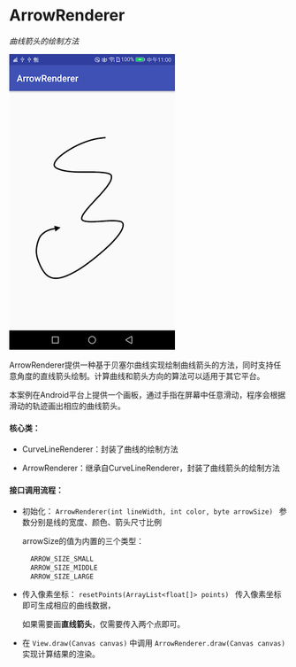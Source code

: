 # ArrowRenderer
*曲线箭头的绘制方法*

<img width="300" height="534" src="https://github.com/ruilin/ArrowRenderer/blob/master/example.png"/>

ArrowRenderer提供一种基于贝塞尔曲线实现绘制曲线箭头的方法，同时支持任意角度的直线箭头绘制。计算曲线和箭头方向的算法可以适用于其它平台。

本案例在Android平台上提供一个画板，通过手指在屏幕中任意滑动，程序会根据滑动的轨迹画出相应的曲线箭头。

#### 核心类：

* CurveLineRenderer：封装了曲线的绘制方法

* ArrowRenderer：继承自CurveLineRenderer，封装了曲线箭头的绘制方法

#### 接口调用流程：

* 初始化：
  `ArrowRenderer(int lineWidth, int color, byte arrowSize) `
  参数分别是线的宽度、颜色、箭头尺寸比例

  arrowSize的值为内置的三个类型：
  ```
    ARROW_SIZE_SMALL
    ARROW_SIZE_MIDDLE
    ARROW_SIZE_LARGE
  ```
* 传入像素坐标：
  `resetPoints(ArrayList<float[]> points) `
  传入像素坐标即可生成相应的曲线数据，
  
  如果需要画**直线箭头**，仅需要传入两个点即可。

* 在 `View.draw(Canvas canvas)` 中调用 `ArrowRenderer.draw(Canvas canvas)` 实现计算结果的渲染。
